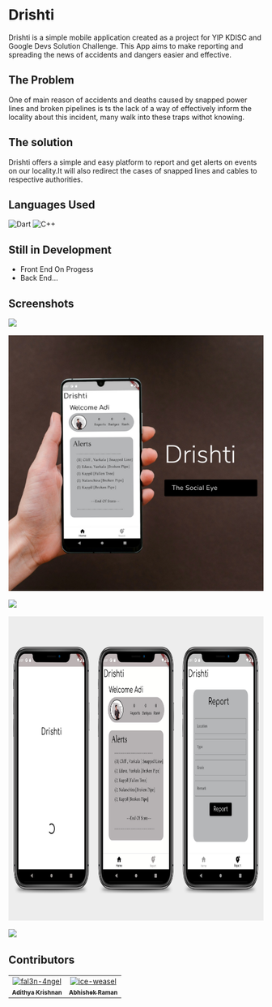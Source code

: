 # Drishti
Drishti is a simple mobile application created as a project for YIP KDISC and Google Devs Solution Challenge.
This App aims to make reporting and spreading the news of accidents and dangers easier and effective. 
## The Problem
  One of main reason of accidents and deaths caused by snapped power lines and broken pipelines is ts the lack of a way of effectively inform the locality about this incident, many walk into these traps withot knowing.
  
## The solution
  Drishti offers a simple and easy platform to report and get alerts on events on our locality.It will also redirect the cases of snapped lines and cables to respective authorities.

## Languages Used
![Dart](https://img.shields.io/badge/dart-%230175C2.svg?style=for-the-badge&logo=dart&logoColor=white)
![C++](https://img.shields.io/badge/c++-%2300599C.svg?style=for-the-badge&logo=c%2B%2B&logoColor=white)

## Still in Development
- Front End On Progess
- Back End...

## Screenshots

<img src="https://user-images.githubusercontent.com/73097560/115834477-dbab4500-a447-11eb-908a-139a6edaec5c.gif">
<p align="center">
<img src="https://github.com/Friendly-Neighbourhood-Tekys/Drishti/blob/Front-end-V2/screenshots/04.png">
    </p>
<img src="https://user-images.githubusercontent.com/73097560/115834477-dbab4500-a447-11eb-908a-139a6edaec5c.gif">
<p align="center">
<img src="https://github.com/Friendly-Neighbourhood-Tekys/Drishti/blob/Front-end-V2/screenshots/1.png" width="800" height="600"></a>
</p>

<img src="https://user-images.githubusercontent.com/73097560/115834477-dbab4500-a447-11eb-908a-139a6edaec5c.gif"></a>

## Contributors

<!-- readme: fal3n-4ngel,collaborators,ice-weasel,contributors -start -->
<table>
<tr>
    <td align="center">
        <a href="https://github.com/fal3n-4ngel">
            <img src="https://avatars.githubusercontent.com/u/79042374?v=4" width="100;" alt="fal3n-4ngel"/>
            <br />
            <sub><b>Adithya Krishnan</b></sub>
        </a>
    </td>
    <td align="center">
        <a href="https://github.com/ice-weasel">
            <img src="https://avatars.githubusercontent.com/u/93714446?v=4" width="100;" alt="ice-weasel"/>
            <br />
            <sub><b>Abhishek Raman</b></sub>
        </a>
    </td></tr>
</table>
<!-- readme: fal3n-4ngel,collaborators,ice-weasel,contributors -end -->
